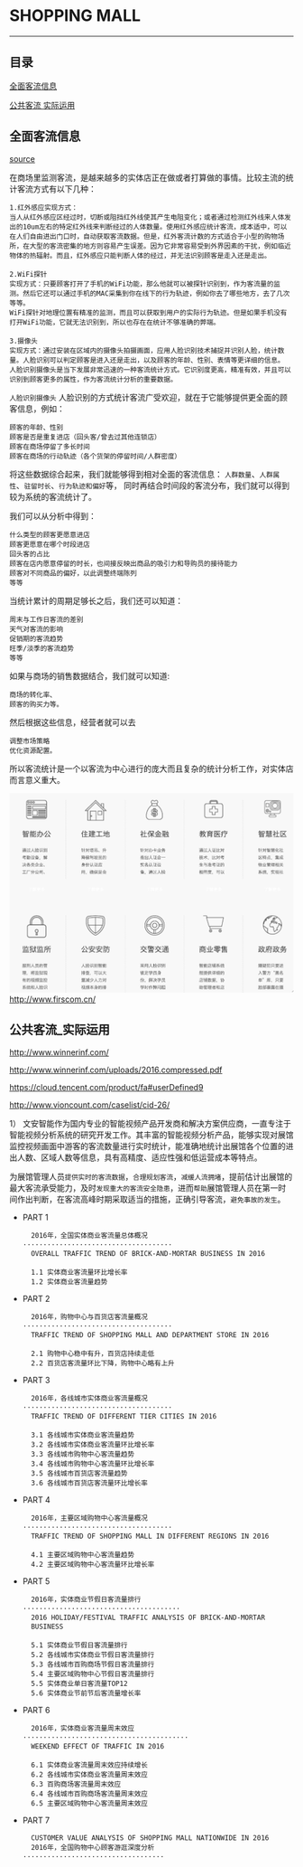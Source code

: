# SHOPPING MALL
-----

## 目录

[全面客流信息](#全面客流信息)

[公共客流 实际运用](#公共客流_实际运用)



## 全面客流信息

[source](https://www.zhihu.com/question/19996389)

在商场里监测客流，是越来越多的实体店正在做或者打算做的事情。比较主流的统计客流方式有以下几种：

    1.红外感应实现方式：
    当人从红外感应区经过时，切断或阻挡红外线使其产生电阻变化；或者通过检测红外线来人体发出的10um左右的特定红外线来判断经过的人体数量。使用红外感应统计客流，成本适中，可以在人们自由进出门口时，自动获取客流数据。但是，红外客流计数的方式适合于小型的购物场所，在大型的客流密集的地方则容易产生误差。因为它非常容易受到外界因素的干扰，例如临近物体的热辐射。而且，红外感应只能判断人体的经过，并无法识别顾客是走入还是走出。

    2.WiFi探针
    实现方式：只要顾客打开了手机的WiFi功能，那么他就可以被探针识别到，作为客流量的监测。然后它还可以通过手机的MAC采集到你在线下的行为轨迹，例如你去了哪些地方，去了几次等等。
    WiFi探针对地理位置有精准的监测，而且可以获取到用户的实际行为轨迹。但是如果手机没有打开WiFi功能，它就无法识别到，所以也存在在统计不够准确的弊端。

    3.摄像头
    实现方式：通过安装在区域内的摄像头拍摄画面，应用人脸识别技术捕捉并识别人脸，统计数量。人脸识别可以判定顾客是进入还是走出，以及顾客的年龄、性别、表情等更详细的信息。
    人脸识别摄像头是当下发展非常迅速的一种客流统计方式。它识别度更高，精准有效，并且可以识别到顾客更多的属性，作为客流统计分析的重要数据。


`人脸识别摄像头`
人脸识别的方式统计客流广受欢迎，就在于它能够提供更全面的顾客信息，例如：

    顾客的年龄、性别
    顾客是否是重复进店（回头客/曾去过其他连锁店）
    顾客在商场停留了多长时间
    顾客在商场的行动轨迹（各个货架的停留时间/人群密度）

将这些数据综合起来，我们就能够得到相对全面的客流信息：
    `人群数量`、`人群属性`、`驻留时长`、`行为轨迹和偏好`等，
    同时再结合时间段的客流分布，我们就可以得到较为系统的客流统计了。
    
我们可以从分析中得到：

    什么类型的顾客更愿意进店
    顾客更愿意在哪个时段进店
    回头客的占比
    顾客在店内愿意停留的时长，也间接反映出商品的吸引力和导购员的接待能力
    顾客对不同商品的偏好，以此调整终端陈列
    等等
 
当统计累计的周期足够长之后，我们还可以知道：

    周末与工作日客流的差别
    天气对客流的影响
    促销期的客流趋势
    旺季/淡季的客流趋势
    等等

如果与商场的销售数据结合，我们就可以知道:

    商场的转化率、
    顾客的购买力等。

然后根据这些信息，经营者就可以去

    调整市场策略
    优化资源配置。

所以客流统计是一个以客流为中心进行的庞大而且复杂的统计分析工作，对实体店而言意义重大。

![alt text](https://github.com/holybrush/stunning-adventure/blob/master/1.png "Logo Title Text 1")
http://www.firscom.cn/

## 公共客流_实际运用

http://www.winnerinf.com/

http://www.winnerinf.com/uploads/2016.compressed.pdf

https://cloud.tencent.com/product/fa#userDefined9

http://www.vioncount.com/caselist/cid-26/

1） 文安智能作为国内专业的智能视频产品开发商和解决方案供应商，一直专注于智能视频分析系统的研究开发工作。其丰富的智能视频分析产品，能够实现对展馆监控视频画面中游客的客流数量进行实时统计，能准确地统计出展馆各个位置的进出人数、区域人数等信息，具有高精度、适应性强和低运营成本等特点。

为展馆管理人员`提供实时的客流数据`，`合理规划客流`，`减缓人流拥堵`，提前估计出展馆的最大客流承受能力，及时`发现重大的客流安全隐患`，进而`帮助`展馆管理人员在第一时间作出判断，在客流高峰时期采取适当的措施，正确引导客流，`避免事故的发生`。


* PART 1

        2016年，全国实体商业客流量总体概况·····································
        OVERALL TRAFFIC TREND OF BRICK-AND-MORTAR BUSINESS IN 2016

        1.1 实体商业客流量环比增长率
        1.2 实体商业客流量趋势


* PART 2

        2016年，购物中心与百货店客流量概况·····································
        TRAFFIC TREND OF SHOPPING MALL AND DEPARTMENT STORE IN 2016

        2.1 购物中心稳中有升，百货店持续走低
        2.2 百货店客流量环比下降，购物中心略有上升

* PART 3

        2016年，各线城市实体商业客流量概况·····································
        TRAFFIC TREND OF DIFFERENT TIER CITIES IN 2016
        
        3.1 各线城市实体商业客流量趋势
        3.2 各线城市实体商业客流量环比增长率
        3.3 各线城市购物中心客流量趋势
        3.4 各线城市购物中心客流量环比增长率
        3.5 各线城市百货店客流量趋势
        3.6 各线城市百货店客流量环比增长率

* PART 4


        2016年，主要区域购物中心客流量概况·····································
        TRAFFIC TREND OF SHOPPING MALL IN DIFFERENT REGIONS IN 2016

        4.1 主要区域购物中心客流量趋势
        4.2 主要区域购物中心客流量环比增长率

* PART 5

        2016年，实体商业节假日客流量排行·······································
        2016 HOLIDAY/FESTIVAL TRAFFIC ANALYSIS OF BRICK-AND-MORTAR
        BUSINESS
        
        5.1 实体商业节假日客流量排行
        5.2 各线城市实体商业节假日客流量排行
        5.3 各线城市百购商场节假日客流量排行
        5.4 主要区域购物中心节假日客流量排行
        5.5 实体商业单日客流量TOP12
        5.6 实体商业节前节后客流量增长率

* PART 6

        2016年，实体商业客流量周末效应·········································
        WEEKEND EFFECT OF TRAFFIC IN 2016
        
        6.1 实体商业客流量周末效应持续增长
        6.2 各线城市实体商业客流量周末效应
        6.3 百购商场客流量周末效应
        6.4 各线城市百购商场客流量周末效应
        6.5 主要区域购物中心客流量周末效应
* PART 7

        CUSTOMER VALUE ANALYSIS OF SHOPPING MALL NATIONWIDE IN 2016
        2016年，全国购物中心顾客游逛深度分析···································

